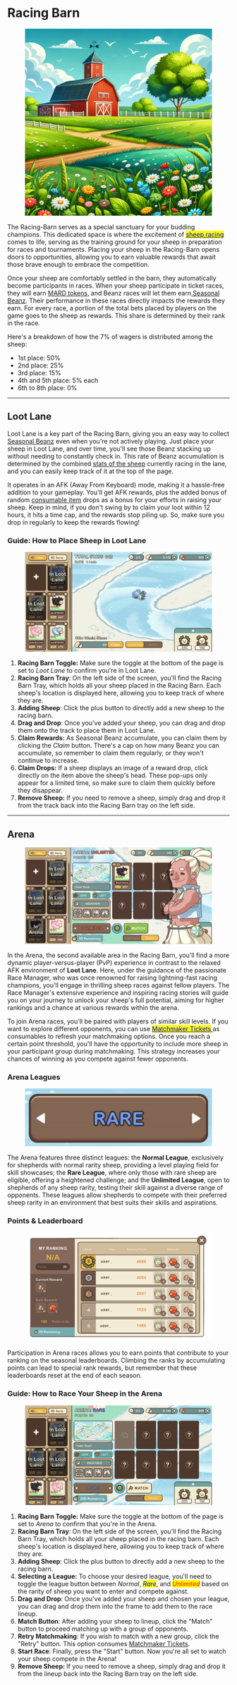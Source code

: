 # Racing Barn

<figure><img src="../.gitbook/assets/racing barn.png" alt=""><figcaption></figcaption></figure>

The Racing-Barn serves as a special sanctuary for your budding champions. This dedicated space is where the excitement of [<mark style="color:blue;">sheep racing</mark>](sheep-racing/) comes to life, serving as the training ground for your sheep in preparation for races and tournaments. Placing your sheep in the Racing-Barn opens doors to opportunities, allowing you to earn valuable rewards that await those brave enough to embrace the competition.



Once your sheep are comfortably settled in the barn, they automatically become participants in races. When your sheep participate in ticket races, they will earn [MARD tokens](currency.md), and Beanz races will let them earn[ Seasonal Beanz](currency.md). Their performance in these races directly impacts the rewards they earn. For every race, a portion of the total bets placed by players on the game goes to the sheep as rewards. This share is determined by their rank in the race.

&#x20;Here's a breakdown of how the 7% of wagers is distributed among the sheep:

* 1st place: 50%
* 2nd place: 25%
* 3rd place: 15%
* 4th and 5th place: 5% each
* 6th to 8th place: 0%



***

## **Loot Lane**

Loot Lane is a key part of the Racing Barn, giving you an easy way to collect [Seasonal Beanz](currency.md) even when you're not actively playing. Just place your sheep in Loot Lane, and over time, you'll see those Beanz stacking up without needing to constantly check in. This rate of Beanz accumulation is determined by the combined [stats of the sheep](sheep/attributes-and-training.md) currently racing in the lane, and you can easily keep track of it at the top of the page.

It operates in an AFK (Away From Keyboard) mode, making it a hassle-free addition to your gameplay. You'll get AFK rewards, plus the added bonus of random [consumable item](consumable-items.md) drops as a bonus for your efforts in raising your sheep. Keep in mind, if you don't swing by to claim your loot within 12 hours, it hits a time cap, and the rewards stop piling up. So, make sure you drop in regularly to keep the rewards flowing!



### Guide: How to Place Sheep in Loot Lane

<figure><img src="../.gitbook/assets/Add Remove Sheep from Loot Lane GIF.gif" alt=""><figcaption></figcaption></figure>

1. **Racing Barn Toggle:** Make sure the toggle at the bottom of the page is set to _Loot Lane_ to confirm you're in Loot Lane.
2. **Racing Barn Tray**: On the left side of the screen, you'll find the Racing Barn Tray, which holds all your sheep placed in the Racing Barn. Each sheep's location is displayed here, allowing you to keep track of where they are.
3. **Adding Sheep**: Click the plus button to directly add a new sheep to the racing barn.
4. **Drag and Drop**: Once you've added your sheep, you can drag and drop them onto the track to place them in Loot Lane.
5. **Claim Rewards:** As Seasonal Beanz accumulate, you can claim them by clicking the _Claim_ button. There's a cap on how many Beanz you can accumulate, so remember to claim them regularly, or they won't continue to increase.
6. **Claim Drops:** If a sheep displays an image of a reward drop, click directly on the item above the sheep's head. These pop-ups only appear for a limited time, so make sure to claim them quickly before they disappear.
7. **Remove Sheep:** If you need to remove a sheep, simply drag and drop it from the track back into the Racing Barn tray on the left side.



***

## Arena

<figure><img src="../.gitbook/assets/Untitled (13) (1).png" alt=""><figcaption></figcaption></figure>

In the Arena, the second available area in the Racing Barn, you'll find a more dynamic player-versus-player (PvP) experience in contrast to the relaxed AFK environment of **Loot Lane**. Here, under the guidance of the passionate Race Manager, who was once renowned for raising lightning-fast racing champions, you'll engage in thrilling sheep races against fellow players. The Race Manager's extensive experience and inspiring racing stories will guide you on your journey to unlock your sheep's full potential, aiming for higher rankings and a chance at various rewards within the arena.



To join Arena races, you'll be paired with players of similar skill levels. If you want to explore different opponents, you can use [<mark style="color:blue;">Matchmaker Tickets</mark> ](consumable-items.md)as consumables to refresh your matchmaking options. Once you reach a certain point threshold, you'll have the opportunity to include more sheep in your participant group during matchmaking. This strategy increases your chances of winning as you compete against fewer opponents.



### **Arena Leagues**

<figure><img src="../.gitbook/assets/Arena.gif" alt=""><figcaption></figcaption></figure>

The Arena features three distinct leagues: the **Normal League**, exclusively for shepherds with normal rarity sheep, providing a level playing field for skill showcases; the **Rare League**, where only those with rare sheep are eligible, offering a heightened challenge; and the **Unlimited League**, open to shepherds of any sheep rarity, testing their skill against a diverse range of opponents. These leagues allow shepherds to compete with their preferred sheep rarity in an environment that best suits their skills and aspirations.



### Points & Leaderboard

<figure><img src="../.gitbook/assets/Untitled (27) (1).png" alt=""><figcaption></figcaption></figure>

Participation in Arena races allows you to earn points that contribute to your ranking on the seasonal leaderboards. Climbing the ranks by accumulating points can lead to special rank rewards, but remember that these leaderboards reset at the end of each season.



### Guide: How to Race Your Sheep in the Arena

<figure><img src="../.gitbook/assets/Add Remove sheep to Arena Lineup GIF.gif" alt=""><figcaption></figcaption></figure>

1. **Racing Barn Toggle:** Make sure the toggle at the bottom of the page is set to _Arena_ to confirm that you're in the Arena.
2. **Racing Barn Tray**: On the left side of the screen, you'll find the Racing Barn Tray, which holds all your sheep placed in the racing barn. Each sheep's location is displayed here, allowing you to keep track of where they are.
3. **Adding Sheep**: Click the plus button to directly add a new sheep to the racing barn.
4. **Selecting a League:** To choose your desired league, you'll need to toggle the league button between _Normal_, _<mark style="color:blue;">Rare</mark>_, and _<mark style="color:red;">Unlimited</mark>_ based on the rarity of sheep you want to enter and compete against.
5. **Drag and Drop**: Once you've added your sheep and chosen your league, you can drag and drop them into the frame to add them to the race lineup.
6. **Match Button**: After adding your sheep to lineup, click the "Match" button to proceed matching up with a group of opponents.
7. **Retry Matchmaking**: If you wish to match with a new group, click the "Retry" button. This option consumes [Matchmaker Tickets](consumable-items.md).
8. **Start Race**: Finally, press the "Start" button. Now you're all set to watch your sheep compete in the Arena!
9. **Remove Sheep:** If you need to remove a sheep, simply drag and drop it from the lineup back into the Racing Barn tray on the left side.
